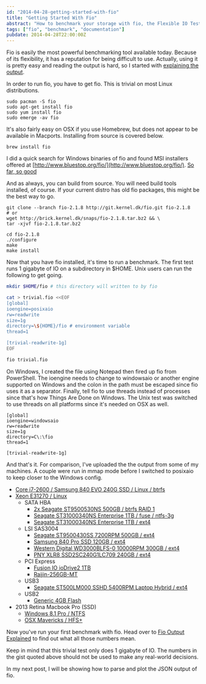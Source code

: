 ```yaml
---
id: "2014-04-28-getting-started-with-fio"
title: "Getting Started With Fio"
abstract: "How to benchmark your storage with fio, the Flexible IO Tester"
tags: ["fio", "benchmark", "documentation"]
pubdate: 2014-04-28T22:00:00Z
---
```


Fio is easily the most powerful benchmarking tool available today. Because of its flexibility, it
has a reputation for being difficult to use. Actually, using it is pretty easy and reading the
output is hard, so I started with [explaining the output](/post/2014-04-17-fio-output-explained.html).

In order to run fio, you have to get fio. This is trivial on most Linux distributions.

    sudo pacman -S fio
    sudo apt-get install fio
    sudo yum install fio
    sudo emerge -av fio

It's also fairly easy on OSX if you use Homebrew, but does not appear to be available in Macports.
Installing from source is covered below.

    brew install fio

I did a quick search for Windows binaries of fio and found MSI installers offered at
[http://www.bluestop.org/fio/](http://www.bluestop.org/fio/).
[So far, so good](/images/fio-windows8.jpg)

And as always, you can build from source. You will need build tools installed, of course. If your
current distro has old fio packages, this might be the best way to go.

    git clone --branch fio-2.1.8 http://git.kernel.dk/fio.git fio-2.1.8
    # or
    wget http://brick.kernel.dk/snaps/fio-2.1.8.tar.bz2 && \
    tar -xjvf fio-2.1.8.tar.bz2

    cd fio-2.1.8
    ./configure
    make
    make install

Now that you have fio installed, it's time to run a benchmark. The first test runs 1 gigabyte of IO on a
subdirectory in $HOME. Unix users can run the following to get going.

``` sh
mkdir $HOME/fio # this directory will written to by fio

cat > trivial.fio <<EOF
[global]
ioengine=posixaio
rw=readwrite
size=1g
directory=\${HOME}/fio # environment variable
thread=1

[trivial-readwrite-1g]
EOF

fio trivial.fio
```

On Windows, I created the file using Notepad then fired up fio from
PowerShell. The ioengine needs to change to windowsaio or another engine supported on Windows
and the colon in the path must be escaped since fio uses it as a separator. Finally, tell fio to
use threads instead of processes since that's how Things Are Done on Windows. The Unix test was
switched to use threads on all platforms since it's needed on OSX as well.

```
[global]
ioengine=windowsaio
rw=readwrite
size=1g
directory=C\:\fio
thread=1

[trivial-readwrite-1g]
```

And that's it. For comparison, I've uploaded the the output from some of my machines. A couple were
run in mmap mode before I switched to posixaio to keep closer to the Windows config.

* [Core i7-2600 / Samsung 840 EVO 240G SSD / Linux / btrfs](https://gist.github.com/tobert/11386257#file-brak-samsung840evo-linux-txt)
* [Xeon E31270 / Linux](/post/2014-03-29-benchmarking-disk-latency-setup.html)
    * SATA HBA
        * [2x Seagate ST9500530NS 500GB / btrfs RAID 1](https://gist.github.com/tobert/11386257#file-zorak-enterprise-sata-raid1-txt)
        * [Seagate ST31000340NS Enterprise 1TB / fuse / ntfs-3g](https://gist.github.com/tobert/11386257#file-zorak-enterprise-sata-1tb-ntfs-3g-txt)
        * [Seagate ST31000340NS Enterprise 1TB / ext4](https://gist.github.com/tobert/11386257#file-zorak-enterprise-sata-1tb-ext4-txt)
    * LSI SAS3004
        * [Seagate ST9500430SS 7200RPM 500GB / ext4](https://gist.github.com/tobert/11386257#file-zorak-7200rpm-sas2-txt)
        * [Samsung 840 Pro SSD 120GB / ext4](https://gist.github.com/tobert/11386257#file-brak-samsung840evo-linux-txt)
        * [Western Digital WD3000BLFS-0 10000RPM 300GB / ext4](https://gist.github.com/tobert/11386257#file-zorak-10krpm-sata-on-sas-hba-txt)
        * [PNY XLR8 SSD2SC240G1LC709 240GB / ext4](https://gist.github.com/tobert/11386257#file-zorak-pny-sata-ssd-on-sas-hba-txt)
    * PCI Express
        * [Fusion IO ioDrive2 1TB](https://gist.github.com/tobert/11386257#file-zorak-fusionio-iodriveii-txt)
        * [Raijin-256GB-MT](https://gist.github.com/tobert/11386257#file-zorak-raijin-pcie-256g-txt)
    * USB3
        * [Seagate ST500LM000 SSHD 5400RPM Laptop Hybrid / ext4](https://gist.github.com/tobert/11386257#file-zorak-usb3-sshd-5400rpm-ext4-txt)
    * USB2
        * [Generic 4GB Flash](https://gist.github.com/tobert/11386257#file-zorak-usb2-flash-4g-txt)
* 2013 Retina Macbook Pro (SSD)
    * [Windows 8.1 Pro / NTFS](https://gist.github.com/tobert/11386257#file-trivial-2013-mbp-win81pro-txt)
    * [OSX Mavericks / HFS+](https://gist.github.com/tobert/11386257#file-2013-macbook-pro-osx-mavericks-txt)

Now you've run your first benchmark with fio. Head over to
[Fio Output Explained](/post/2014-04-17-fio-output-explained.html) to find out what all those numbers
mean.

Keep in mind that this trivial test only does 1 gigabyte of IO. The numbers in the gist quoted above
should not be used to make any real-world decisions.

In my next post, I will be showing how to parse and plot the JSON output of fio.

